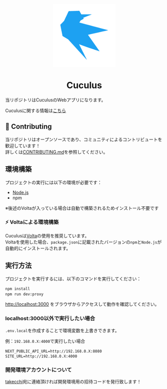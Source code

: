 <p align="center">
<img src="https://raw.githubusercontent.com/cuculus-dev/.github/main/profile/cuculus.png" alt="Meilisearch" width="200" height="200" />
</p>

<h1 align="center">Cuculus</h1>


当リポジトリはCuculusのWebアプリになります。

Cuculusに関する情報は[こちら](https://github.com/cuculus-dev)

## 🤝️ Contributing

当リポジトリはオープンソースであり、コミュニティによるコントリビュートを歓迎しています！  
詳しくは[CONTRIBUTING.md](./CONTRIBUTING.md)を参照してください。

## 環境構築

プロジェクトの実行には以下の環境が必要です：

- [Node.js](https://nodejs.org/en)
- npm

※後述のVoltaが入っている場合は自動で構築されるためインストール不要です

### ⚡ Voltaによる環境構築

Cuculusは[Volta](https://volta.sh/)の使用を推奨しています。  
Voltaを使用した場合、`package.json`に記載されたバージョンの`npm`と`Node.js`が自動的にインストールされます。

## 実行方法

プロジェクトを実行するには、以下のコマンドを実行してください：

```bash
npm install
npm run dev:proxy
```

[http://localhost:3000](http://localhost:3000) をブラウザからアクセスして動作を確認してください。

### localhost:3000以外で実行したい場合
`.env.local`を作成することで環境変数を上書きできます。  

例：`192.168.0.X:4000`で実行したい場合
```env
NEXT_PUBLIC_API_URL=http://192.168.0.X:8080
SITE_URL=http://192.168.0.X:4000
```


### 開発環境アカウントについて

[takecchi](https://twitter.com/CureDotTyphoon)宛に連絡頂ければ開発環境用の招待コードを発行致します！
